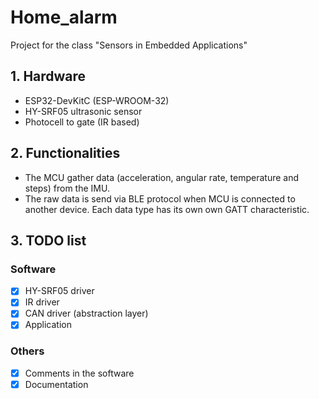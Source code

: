# Home_alarm

Project for the class "Sensors in Embedded Applications"

## 1. Hardware
- ESP32-DevKitC (ESP-WROOM-32)
- HY-SRF05 ultrasonic sensor
- Photocell to gate (IR based)

## 2. Functionalities
- The MCU gather data (acceleration, angular rate, temperature and steps) from the IMU.
- The raw data is send via BLE protocol when MCU is connected to another device. Each data type has its own own GATT characteristic.

## 3. TODO list
### Software
- [x] HY-SRF05 driver
- [x] IR driver
- [x] CAN driver (abstraction layer)
- [x] Application
### Others
- [x] Comments in the software
- [x] Documentation
